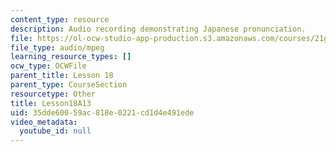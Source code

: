 ```yaml
---
content_type: resource
description: Audio recording demonstrating Japanese pronunciation.
file: https://ol-ocw-studio-app-production.s3.amazonaws.com/courses/21g-504-japanese-iv-spring-2009/35dde60059ac818e0221cd1d4e491ede_Lesson18A13.mp3
file_type: audio/mpeg
learning_resource_types: []
ocw_type: OCWFile
parent_title: Lesson 18
parent_type: CourseSection
resourcetype: Other
title: Lesson18A13
uid: 35dde600-59ac-818e-0221-cd1d4e491ede
video_metadata:
  youtube_id: null
---
```

